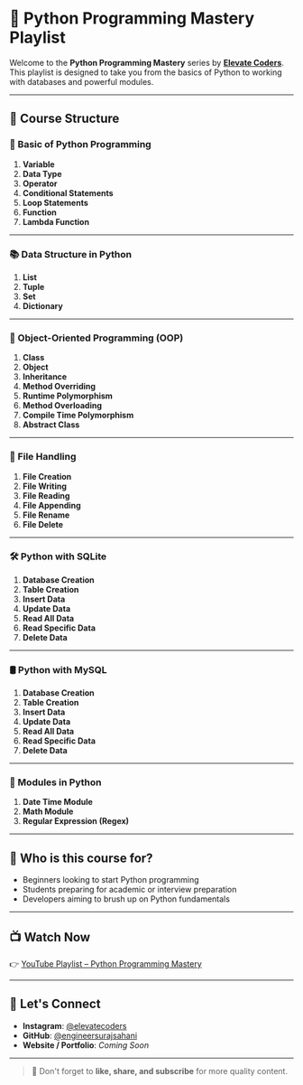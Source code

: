 # 🐍 Python Programming Mastery Playlist

Welcome to the **Python Programming Mastery** series by **[Elevate Coders](https://www.youtube.com/@elevatecoders)**. This playlist is designed to take you from the basics of Python to working with databases and powerful modules.

---

## 📌 Course Structure

### 🔰 Basic of Python Programming
1. **Variable**
2. **Data Type**
3. **Operator**
4. **Conditional Statements**
5. **Loop Statements**
6. **Function**
7. **Lambda Function**

---

### 📚 Data Structure in Python
1. **List**
2. **Tuple**
3. **Set**
4. **Dictionary**

---

### 🧱 Object-Oriented Programming (OOP)
1. **Class**
2. **Object**
3. **Inheritance**
4. **Method Overriding**
5. **Runtime Polymorphism**
6. **Method Overloading**
7. **Compile Time Polymorphism**
8. **Abstract Class**

---

### 📁 File Handling
1. **File Creation**
2. **File Writing**
3. **File Reading**
4. **File Appending**
5. **File Rename**
6. **File Delete**

---

### 🛠 Python with SQLite
1. **Database Creation**
2. **Table Creation**
3. **Insert Data**
4. **Update Data**
5. **Read All Data**
6. **Read Specific Data**
7. **Delete Data**

---

### 🛢 Python with MySQL
1. **Database Creation**
2. **Table Creation**
3. **Insert Data**
4. **Update Data**
5. **Read All Data**
6. **Read Specific Data**
7. **Delete Data**

---

### 🧩 Modules in Python
1. **Date Time Module**
2. **Math Module**
3. **Regular Expression (Regex)**

---

## 🚀 Who is this course for?
- Beginners looking to start Python programming
- Students preparing for academic or interview preparation
- Developers aiming to brush up on Python fundamentals

---

## 📺 Watch Now

👉 [YouTube Playlist – Python Programming Mastery](https://www.youtube.com/@elevatecoders)

---

## 🙌 Let's Connect

- **Instagram**: [@elevatecoders](https://instagram.com/elevatecoders)
- **GitHub**: [@engineersurajsahani](https://github.com/engineersurajsahani)
- **Website / Portfolio**: _Coming Soon_

---

> 🔔 Don't forget to **like, share, and subscribe** for more quality content.

